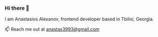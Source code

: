 ### Hi there 👋


I am Anastasios Alexanov, frontend developer based in Tbilisi, Georgia.

📫 Reach me out at anastas3993@gmail.com

<!-- ![My GitHub stats](https://github-readme-stats.vercel.app/api?username=alter-eggo) -->
